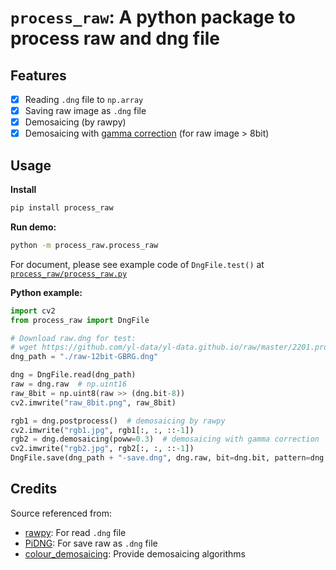 # `process_raw`: A python package to process raw and dng file

## Features
- [x] Reading `.dng` file to `np.array`
- [x] Saving raw image as `.dng` file
- [x] Demosaicing (by rawpy)
- [x] Demosaicing with [gamma correction](https://en.wikipedia.org/wiki/Gamma_correction) (for raw image > 8bit)

## Usage 
**Install**
```bash
pip install process_raw 
```

**Run demo:**
```bash
python -m process_raw.process_raw
```
For document, please see example code of `DngFile.test()` at [`process_raw/process_raw.py`](process_raw/process_raw.py#L154)

**Python example:**
```Python
import cv2
from process_raw import DngFile

# Download raw.dng for test:
# wget https://github.com/yl-data/yl-data.github.io/raw/master/2201.process_raw/raw-12bit-GBRG.dng
dng_path = "./raw-12bit-GBRG.dng"

dng = DngFile.read(dng_path)
raw = dng.raw  # np.uint16
raw_8bit = np.uint8(raw >> (dng.bit-8))
cv2.imwrite("raw_8bit.png", raw_8bit)

rgb1 = dng.postprocess()  # demosaicing by rawpy
cv2.imwrite("rgb1.jpg", rgb1[:, :, ::-1])
rgb2 = dng.demosaicing(poww=0.3)  # demosaicing with gamma correction
cv2.imwrite("rgb2.jpg", rgb2[:, :, ::-1])
DngFile.save(dng_path + "-save.dng", dng.raw, bit=dng.bit, pattern=dng.pattern)
```
## Credits
Source referenced from:
- [rawpy](https://github.com/letmaik/rawpy): For read `.dng` file
- [PiDNG](https://github.com/schoolpost/PiDNG): For save raw as `.dng` file
- [colour_demosaicing](https://github.com/colour-science/colour-demosaicing): Provide demosaicing algorithms
